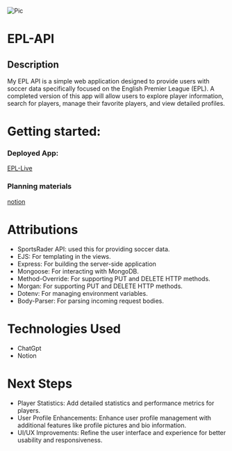![Pic](./public/Assets/deployed.png)


# EPL-API

## Description

My EPL API is a simple web application designed to provide users with soccer data specifically focused on the English Premier League (EPL). A completed version of this app will allow users to explore player information, search for players, manage their favorite players, and view detailed profiles.

# Getting started: 

###  Deployed App: 
[EPL-Live](http://localhost:3000)

### Planning materials
[notion](https://www.notion.so/Project-2-API-Plan-1362eb118a2844cb818609eff0aebd6a)

# Attributions
- SportsRader API: used this for providing soccer data.
- EJS: For templating in the views.
- Express: For building the server-side application
- Mongoose: For interacting with MongoDB.
- Method-Override:  For supporting PUT and DELETE HTTP methods.
- Morgan:  For supporting PUT and DELETE HTTP methods.
- Dotenv: For managing environment variables.
- Body-Parser: For parsing incoming request bodies.


# Technologies Used

- ChatGpt
- Notion

# Next Steps

- Player Statistics: Add detailed statistics and performance metrics for players.
- User Profile Enhancements: Enhance user profile management with additional features like profile pictures and bio information.
- UI/UX Improvements: Refine the user interface and experience for better usability and responsiveness.